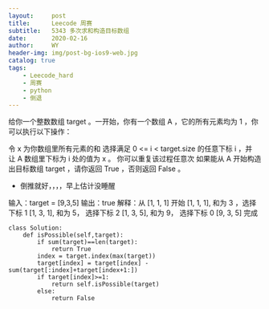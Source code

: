 ```yaml
---
layout:     post
title:      Leecode 周赛
subtitle:   5343 多次求和构造目标数组
date:       2020-02-16
author:     WY
header-img: img/post-bg-ios9-web.jpg
catalog: true
tags:
    - Leecode_hard
    - 周赛
    - python
    - 倒退
---
```


给你一个整数数组 target 。一开始，你有一个数组 A ，它的所有元素均为 1 ，你可以执行以下操作：

令 x 为你数组里所有元素的和
选择满足 0 <= i < target.size 的任意下标 i ，并让 A 数组里下标为 i 处的值为 x 。
你可以重复该过程任意次
如果能从 A 开始构造出目标数组 target ，请你返回 True ，否则返回 False 。

- 倒推就好，，，，早上估计没睡醒

输入：target = [9,3,5]
输出：true
解释：从 [1, 1, 1] 开始
[1, 1, 1], 和为 3 ，选择下标 1
[1, 3, 1], 和为 5， 选择下标 2
[1, 3, 5], 和为 9， 选择下标 0
[9, 3, 5] 完成


```
class Solution:
    def isPossible(self,target):
        if sum(target)==len(target):
            return True
        index = target.index(max(target))
        target[index] = target[index] - sum(target[:index]+target[index+1:])
        if target[index]>=1:
            return self.isPossible(target)
        else:
            return False
```